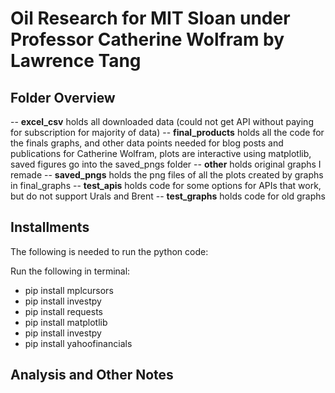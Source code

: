 # Oil Research for MIT Sloan under Professor Catherine Wolfram by Lawrence Tang

## Folder Overview

-- **excel_csv** holds all downloaded data (could not get API without paying for subscription for majority of data)
-- **final_products** holds all the code for the finals graphs, and other data points needed for blog posts and publications for Catherine Wolfram, plots are interactive using matplotlib, saved figures go into the saved_pngs folder
-- **other** holds original graphs I remade
-- **saved_pngs** holds the png files of all the plots created by graphs in final_graphs
-- **test_apis** holds code for some options for APIs that work, but do not support Urals and Brent
-- **test_graphs** holds code for old graphs

## Installments

The following is needed to run the python code:

Run the following in terminal:
- pip install mplcursors
- pip install investpy
- pip install requests
- pip install matplotlib
- pip install investpy
- pip install yahoofinancials

## Analysis and Other Notes

